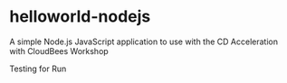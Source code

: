 # helloworld-nodejs
A simple Node.js JavaScript application to use with the CD Acceleration with CloudBees Workshop

Testing for Run
